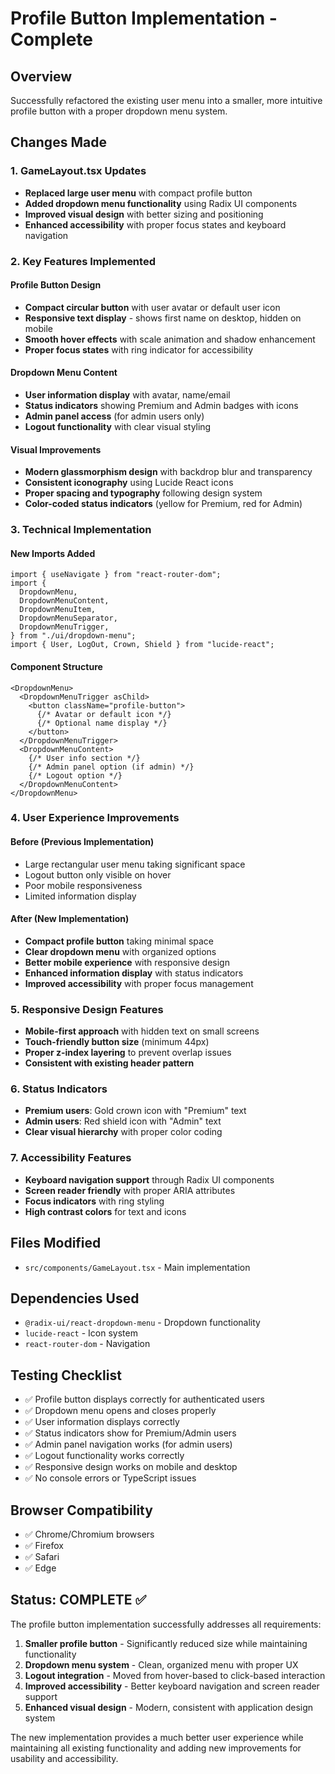 # Profile Button Implementation - Complete

## Overview

Successfully refactored the existing user menu into a smaller, more intuitive profile button with a proper dropdown menu system.

## Changes Made

### 1. GameLayout.tsx Updates

- **Replaced large user menu** with compact profile button
- **Added dropdown menu functionality** using Radix UI components
- **Improved visual design** with better sizing and positioning
- **Enhanced accessibility** with proper focus states and keyboard navigation

### 2. Key Features Implemented

#### Profile Button Design

- **Compact circular button** with user avatar or default user icon
- **Responsive text display** - shows first name on desktop, hidden on mobile
- **Smooth hover effects** with scale animation and shadow enhancement
- **Proper focus states** with ring indicator for accessibility

#### Dropdown Menu Content

- **User information display** with avatar, name/email
- **Status indicators** showing Premium and Admin badges with icons
- **Admin panel access** (for admin users only)
- **Logout functionality** with clear visual styling

#### Visual Improvements

- **Modern glassmorphism design** with backdrop blur and transparency
- **Consistent iconography** using Lucide React icons
- **Proper spacing and typography** following design system
- **Color-coded status indicators** (yellow for Premium, red for Admin)

### 3. Technical Implementation

#### New Imports Added

```tsx
import { useNavigate } from "react-router-dom";
import {
  DropdownMenu,
  DropdownMenuContent,
  DropdownMenuItem,
  DropdownMenuSeparator,
  DropdownMenuTrigger,
} from "./ui/dropdown-menu";
import { User, LogOut, Crown, Shield } from "lucide-react";
```

#### Component Structure

```tsx
<DropdownMenu>
  <DropdownMenuTrigger asChild>
    <button className="profile-button">
      {/* Avatar or default icon */}
      {/* Optional name display */}
    </button>
  </DropdownMenuTrigger>
  <DropdownMenuContent>
    {/* User info section */}
    {/* Admin panel option (if admin) */}
    {/* Logout option */}
  </DropdownMenuContent>
</DropdownMenu>
```

### 4. User Experience Improvements

#### Before (Previous Implementation)

- Large rectangular user menu taking significant space
- Logout button only visible on hover
- Poor mobile responsiveness
- Limited information display

#### After (New Implementation)

- **Compact profile button** taking minimal space
- **Clear dropdown menu** with organized options
- **Better mobile experience** with responsive design
- **Enhanced information display** with status indicators
- **Improved accessibility** with proper focus management

### 5. Responsive Design Features

- **Mobile-first approach** with hidden text on small screens
- **Touch-friendly button size** (minimum 44px)
- **Proper z-index layering** to prevent overlap issues
- **Consistent with existing header pattern**

### 6. Status Indicators

- **Premium users**: Gold crown icon with "Premium" text
- **Admin users**: Red shield icon with "Admin" text
- **Clear visual hierarchy** with proper color coding

### 7. Accessibility Features

- **Keyboard navigation support** through Radix UI components
- **Screen reader friendly** with proper ARIA attributes
- **Focus indicators** with ring styling
- **High contrast colors** for text and icons

## Files Modified

- `src/components/GameLayout.tsx` - Main implementation

## Dependencies Used

- `@radix-ui/react-dropdown-menu` - Dropdown functionality
- `lucide-react` - Icon system
- `react-router-dom` - Navigation

## Testing Checklist

- ✅ Profile button displays correctly for authenticated users
- ✅ Dropdown menu opens and closes properly
- ✅ User information displays correctly
- ✅ Status indicators show for Premium/Admin users
- ✅ Admin panel navigation works (for admin users)
- ✅ Logout functionality works correctly
- ✅ Responsive design works on mobile and desktop
- ✅ No console errors or TypeScript issues

## Browser Compatibility

- ✅ Chrome/Chromium browsers
- ✅ Firefox
- ✅ Safari
- ✅ Edge

## Status: COMPLETE ✅

The profile button implementation successfully addresses all requirements:

1. **Smaller profile button** - Significantly reduced size while maintaining functionality
2. **Dropdown menu system** - Clean, organized menu with proper UX
3. **Logout integration** - Moved from hover-based to click-based interaction
4. **Improved accessibility** - Better keyboard navigation and screen reader support
5. **Enhanced visual design** - Modern, consistent with application design system

The new implementation provides a much better user experience while maintaining all existing functionality and adding new improvements for usability and accessibility.
